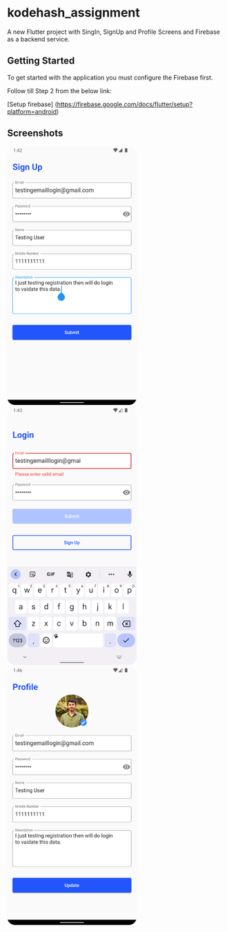# kodehash_assignment

A new Flutter project with SingIn, SignUp and Profile Screens and Firebase as a backend service.

## Getting Started

To get started with the application you must configure the Firebase first.

Follow till Step 2 from the below link:

[Setup firebase] (https://firebase.google.com/docs/flutter/setup?platform=android)

## Screenshots
<img src="screenshots/signup.png" width="300">  <img src="screenshots/login_form_validation.png" width="300">  <img src="screenshots/profile_with_image.png" width="300">

